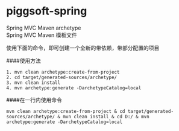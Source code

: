 # piggsoft-spring
Spring MVC Maven archetype  
Spring MVC Maven 模板文件

使用下面的命令，即可创建一个全新的带依赖，带部分配置的项目

####使用方法
````
1. mvn clean archetype:create-from-project
2. cd target/generated-sources/archetype/
3. mvn clean install
4. mvn archetype:generate -DarchetypeCatalog=local
````
####在一行内使用命令
````
mvn clean archetype:create-from-project & cd target/generated-sources/archetype/ & mvn clean install & cd D:/ & mvn archetype:generate -DarchetypeCatalog=local
````